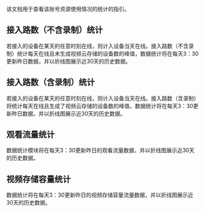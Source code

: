 
该文档用于查看该账号资源使用情况的统计的指引。

## 接入路数（不含录制）统计

若接入的设备在某天的任意时刻在线，则计入设备当天在线。接入路数（不含录制）统计每天在线且未生成视频云存储的设备数的峰值，数据统计将在每天3：30更新昨日数据，并以折线图展示近30天的历史数据。

## 接入路数（含录制）统计

若接入的设备在某天的任意时刻在线，则计入设备当天在线。接入路数（含录制）将统计每天在线且生成了视频云存储的设备数的峰值，数据统计将在每天3：30更新昨日数据，并以折线图展示近30天的历史数据。

## 观看流量统计

数据统计模块将在每天3：30更新昨日的观看流量数据，并以折线图展示近30天的历史数据。

## 视频存储容量统计

数据统计将在每天3：30更新昨日的视频存储容量流量数据，并以折线图展示近30天的历史数据。
